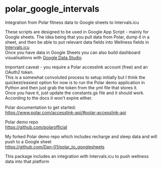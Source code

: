 # polar_google_intervals
Integration from Polar fitness data to Google sheets to Intervals.icu

These scripts are designed to be used in Google App Script - mainly for Google sheets.
The idea being that you pull data from Polar, dump it in a sheet, and then be able to put relevant data fields into Wellness fields in [Intervals.icu](https://intervals.icu)  
Once you have data in Google Sheets you can also build dashboard visualisations with [Google Data Studio](https://datastudio.google.com)  

Important caveat - you require a Polar accesslink account (free) and an OAuth2 token.  
This is a somewhat convoluted process to setup initially but I think the quickest/easiest option for now is to run the Polar demo application in Python and then just grab the token from the yml file that stores it.  
Once you have it, just update the constants.gs file and it should work. According to the docs it won't expire either.  

Polar documentation to get started:  
https://www.polar.com/accesslink-api/#polar-accesslink-api  

Polar demo repo  
https://github.com/polarofficial  

My forked Polar demo repo which includes recharge and sleep data and will push to a Google sheet  
https://github.com/Dan-01/polar_to_googlesheets  

This package includes an integration with Intervals.icu to push wellness data into that platform


